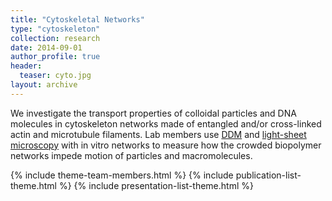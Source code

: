 ```yaml
---
title: "Cytoskeletal Networks"
type: "cytoskeleton"
collection: research
date: 2014-09-01
author_profile: true
header:
  teaser: cyto.jpg
layout: archive
---
```


We investigate the transport properties of colloidal particles and DNA molecules in cytoskeleton networks made of entangled and/or cross-linked actin and microtubule filaments. Lab members use [DDM](/research/ddm) and [light-sheet microscopy](/research/lightsheet) with in vitro networks to measure how the crowded biopolymer networks impede motion of particles and macromolecules.  

{% include theme-team-members.html %}
{% include publication-list-theme.html %}
{% include presentation-list-theme.html %}